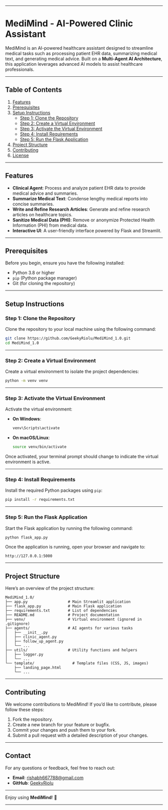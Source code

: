 

---

# MediMind - AI-Powered Clinic Assistant

MediMind is an AI-powered healthcare assistant designed to streamline medical tasks such as processing patient EHR data, summarizing medical text, and generating medical advice. Built on a **Multi-Agent AI Architecture**, this application leverages advanced AI models to assist healthcare professionals.

---

## Table of Contents
1. [Features](#features)
2. [Prerequisites](#prerequisites)
3. [Setup Instructions](#setup-instructions)
   - [Step 1: Clone the Repository](#step-1-clone-the-repository)
   - [Step 2: Create a Virtual Environment](#step-2-create-a-virtual-environment)
   - [Step 3: Activate the Virtual Environment](#step-3-activate-the-virtual-environment)
   - [Step 4: Install Requirements](#step-4-install-requirements)
   - [Step 5: Run the Flask Application](#step-5-run-the-flask-application)
4. [Project Structure](#project-structure)
5. [Contributing](#contributing)
6. [License](#license)

---

## Features
- **Clinical Agent**: Process and analyze patient EHR data to provide medical advice and summaries.
- **Summarize Medical Text**: Condense lengthy medical reports into concise summaries.
- **Write and Refine Research Articles**: Generate and refine research articles on healthcare topics.
- **Sanitize Medical Data (PHI)**: Remove or anonymize Protected Health Information (PHI) from medical data.
- **Interactive UI**: A user-friendly interface powered by Flask and Streamlit.

---

## Prerequisites
Before you begin, ensure you have the following installed:
- Python 3.8 or higher
- `pip` (Python package manager)
- Git (for cloning the repository)

---

## Setup Instructions

### Step 1: Clone the Repository
Clone the repository to your local machine using the following command:

```bash
git clone https://github.com/GeekyRiolu/MediMind_1.0.git
cd MediMind_1.0
```

---

### Step 2: Create a Virtual Environment
Create a virtual environment to isolate the project dependencies:

```bash
python -m venv venv
```

---

### Step 3: Activate the Virtual Environment
Activate the virtual environment:

- **On Windows**:
  ```bash
  venv\Scripts\activate
  ```

- **On macOS/Linux**:
  ```bash
  source venv/bin/activate
  ```

Once activated, your terminal prompt should change to indicate the virtual environment is active.

---

### Step 4: Install Requirements
Install the required Python packages using `pip`:

```bash
pip install -r requirements.txt
```

---

### Step 5: Run the Flask Application
Start the Flask application by running the following command:

```bash
python flask_app.py
```

Once the application is running, open your browser and navigate to:

```
http://127.0.0.1:5000
```

---

## Project Structure
Here’s an overview of the project structure:

```
MediMind_1.0/
├── app.py                  # Main Streamlit application
├── flask_app.py            # Main Flask application
├── requirements.txt        # List of dependencies
├── README.md               # Project documentation
├── venv/                   # Virtual environment (ignored in .gitignore)
├── agents/                 # AI agents for various tasks
│   ├── __init__.py
│   ├── clinic_agent.py
│   ├── follow_up_agent.py
│   └── ...
├── utils/                  # Utility functions and helpers
│   ├── logger.py
│   └── ...
└── template/                 # Template files (CSS, JS, images)
    ├── landing_page.html
    └── ...
```

---

## Contributing
We welcome contributions to MediMind! If you’d like to contribute, please follow these steps:
1. Fork the repository.
2. Create a new branch for your feature or bugfix.
3. Commit your changes and push them to your fork.
4. Submit a pull request with a detailed description of your changes.

---

## Contact
For any questions or feedback, feel free to reach out:
- **Email**: rishabh667788@gmail.com
- **GitHub**: [GeekyRiolu](https://github.com/GeekyRiolu)

---

Enjoy using **MediMind**! 🚀

---

